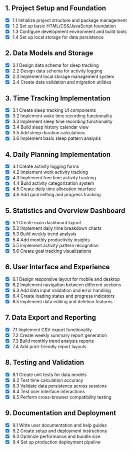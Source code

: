 ## 1. Project Setup and Foundation
- [x] 1.1 Initialize project structure and package management
- [x] 1.2 Set up basic HTML/CSS/JavaScript foundation
- [x] 1.3 Configure development environment and build tools
- [x] 1.4 Set up local storage for data persistence

## 2. Data Models and Storage
- [x] 2.1 Design data schema for sleep tracking
- [x] 2.2 Design data schema for activity logging
- [x] 2.3 Implement local storage management system
- [x] 2.4 Create data validation and migration utilities

## 3. Time Tracking Implementation
- [x] 3.1 Create sleep tracking UI components
- [x] 3.2 Implement wake time recording functionality
- [x] 3.3 Implement sleep time recording functionality
- [x] 3.4 Build sleep history calendar view
- [x] 3.5 Add sleep duration calculations
- [x] 3.6 Implement basic sleep pattern analysis

## 4. Daily Planning Implementation
- [x] 4.1 Create activity logging forms
- [x] 4.2 Implement work activity tracking
- [x] 4.3 Implement free time activity tracking
- [x] 4.4 Build activity categorization system
- [x] 4.5 Create daily time allocation interface
- [x] 4.6 Add goal setting and progress tracking

## 5. Statistics and Overview Dashboard
- [x] 5.1 Create main dashboard layout
- [x] 5.2 Implement daily time breakdown charts
- [x] 5.3 Build weekly trend analysis
- [x] 5.4 Add monthly productivity insights
- [x] 5.5 Implement activity pattern recognition
- [x] 5.6 Create goal tracking visualizations

## 6. User Interface and Experience
- [x] 6.1 Design responsive layout for mobile and desktop
- [x] 6.2 Implement navigation between different sections
- [x] 6.3 Add data input validation and error handling
- [x] 6.4 Create loading states and progress indicators
- [x] 6.5 Implement data editing and deletion features

## 7. Data Export and Reporting
- [x] 7.1 Implement CSV export functionality
- [x] 7.2 Create weekly summary report generation
- [x] 7.3 Build monthly trend analysis reports
- [x] 7.4 Add print-friendly report layouts

## 8. Testing and Validation
- [x] 8.1 Create unit tests for data models
- [x] 8.2 Test time calculation accuracy
- [x] 8.3 Validate data persistence across sessions
- [x] 8.4 Test user interface interactions
- [x] 8.5 Perform cross-browser compatibility testing

## 9. Documentation and Deployment
- [x] 9.1 Write user documentation and help guides
- [x] 9.2 Create setup and deployment instructions
- [x] 9.3 Optimize performance and bundle size
- [x] 9.4 Set up production deployment pipeline
